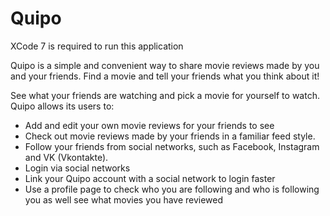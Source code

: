 # Quipo

XCode 7 is required to run this application

Quipo is a simple and convenient way to share movie reviews made by you and your friends. Find a movie and tell your friends what you think about it!

See what your friends are watching and pick a movie for yourself to watch.
Quipo allows its users to:
* Add and edit your own movie reviews for your friends to see
* Check out movie reviews made by your friends in a familiar feed style.
* Follow your friends from social networks, such as Facebook, Instagram and VK (Vkontakte).
* Login via social networks
* Link your Quipo account with a social network to login faster
* Use a profile page to check who you are following and who is following you as well see what movies you have reviewed

